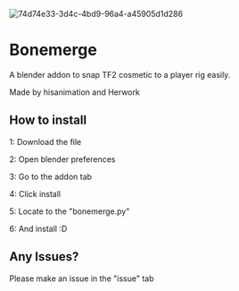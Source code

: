 ![74d74e33-3d4c-4bd9-96a4-a45905d1d286](https://user-images.githubusercontent.com/68442634/195445217-34a70b48-e668-475f-9f1c-0de740a925a8.png)
# Bonemerge
A blender addon to snap TF2 cosmetic to a player rig easily. 

Made by hisanimation and Herwork

## How to install

1: Download the file

2: Open blender preferences

3: Go to the addon tab

4: Click install

5: Locate to the "bonemerge.py"

6: And install :D


## Any Issues?
Please make an issue in the "issue" tab

